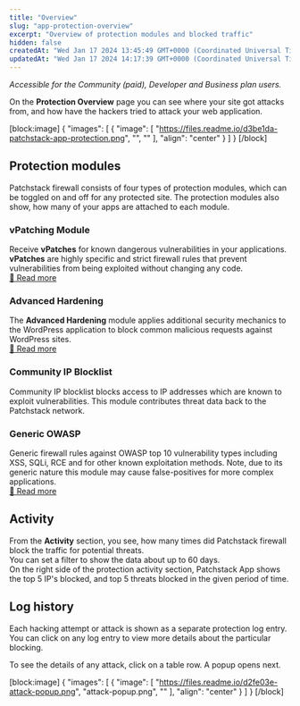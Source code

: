 ```yaml
---
title: "Overview"
slug: "app-protection-overview"
excerpt: "Overview of protection modules and blocked traffic"
hidden: false
createdAt: "Wed Jan 17 2024 13:45:49 GMT+0000 (Coordinated Universal Time)"
updatedAt: "Wed Jan 17 2024 14:17:39 GMT+0000 (Coordinated Universal Time)"
---
```

_Accessible for the Community (paid), Developer and Business plan users._

On the **Protection Overview** page you can see where your site got attacks from, and how have the hackers tried to attack your web application.

[block:image]
{
  "images": [
    {
      "image": [
        "https://files.readme.io/d3be1da-patchstack-app-protection.png",
        "",
        ""
      ],
      "align": "center"
    }
  ]
}
[/block]


## Protection modules

Patchstack firewall consists of four types of protection modules, which can be toggled on and off for any protected site. The protection modules also show, how many of your apps are attached to each module.

### vPatching Module

Receive **vPatches** for known dangerous vulnerabilities in your applications. **vPatches** are highly specific and strict firewall rules that prevent vulnerabilities from being exploited without changing any code.  
<a href="https://docs.patchstack.com/docs/patchstack-modules#vpatches" target="_blank">📖 Read more </a>

### Advanced Hardening

The **Advanced Hardening** module applies additional security mechanics to the WordPress application to block common malicious requests against WordPress sites.  
<a href="https://docs.patchstack.com/docs/patchstack-modules#advanced-hardening" target="_blank">📖 Read more </a>

### Community IP Blocklist

Community IP blocklist blocks access to IP addresses which are known to exploit vulnerabilities. This module contributes threat data back to the Patchstack network.

### Generic OWASP

Generic firewall rules against OWASP top 10 vulnerability types including XSS, SQLi, RCE and for other known exploitation methods. Note, due to its generic nature this module may cause false-positives for more complex applications.  
<a href="https://docs.patchstack.com/docs/patchstack-modules#generic-owasp" target="_blank">📖 Read more </a>

## Activity

From the **Activity** section, you see, how many times did Patchstack firewall block the traffic for potential threats.  
You can set a filter to show the data about up to 60 days.  
On the right side of the protection activity section, Patchstack App shows the top 5 IP's blocked, and top 5 threats blocked in the given period of time.

## Log history

Each hacking attempt or attack is shown as a separate protection log entry. You can click on any log entry to view more details about the particular blocking.

To see the details of any attack, click on a table row. A popup opens next.

[block:image]
{
  "images": [
    {
      "image": [
        "https://files.readme.io/d2fe03e-attack-popup.png",
        "attack-popup.png",
        ""
      ],
      "align": "center"
    }
  ]
}
[/block]

